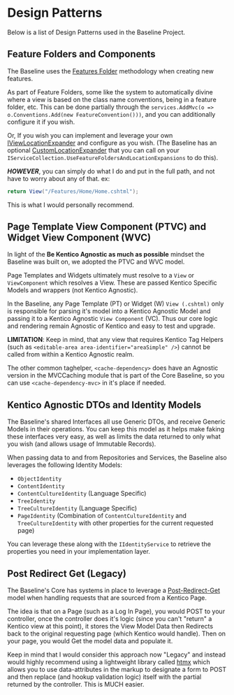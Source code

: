 # Design Patterns

Below is a list of Design Patterns used in the Baseline Project.

## Feature Folders and Components

The Baseline uses the [Features Folder](https://learn.microsoft.com/en-us/archive/msdn-magazine/2016/september/asp-net-core-feature-slices-for-asp-net-core-mvc) methodology when creating new features.  

As part of Feature Folders, some like the system to automatically divine where a view is based on the class name conventions, being in a feature folder, etc.  This can be done partially through the `services.AddMvc(o => o.Conventions.Add(new FeatureConvention()))`, and you can additionally configure it if you wish.

Or, If you wish you can implement and leverage your own [IViewLocationExpander](https://learn.microsoft.com/en-us/dotnet/api/microsoft.aspnetcore.mvc.razor.iviewlocationexpander?view=aspnetcore-8.0) and configure as you wish. (The Baseline has an optional [CustomLocationExpander](../../src/Core/Core.RCL/Middleware/CustomLocationExpander.cs) that you can call on your `IServiceCollection.UseFeatureFoldersAndLocationExpansions` to do this).

***HOWEVER***, you can simply do what I do and put in the full path, and not have to worry about any of that.  ex:

```csharp
return View("/Features/Home/Home.cshtml");
```

This is what I would personally recommend.

## Page Template View Component (PTVC) and Widget View Component (WVC)

In light of the **Be Kentico Agnostic as much as possible** mindset the Baseline was built on, we adopted the PTVC and WVC model.

Page Templates and Widgets ultimately must resolve to a `View` or `ViewComponent` which resolves a View.  These are passed Kentico Specific Models and wrappers (not Kentico Agnostic).

In the Baseline, any Page Template (PT) or Widget (W) `View (.cshtml)` only is responsible for parsing it's model into a Kentico Agnostic Model and passing it to a Kentico Agnostic `View Component` (VC).  Thus our core logic and rendering remain Agnostic of Kentico and easy to test and upgrade.

**LIMITATION**: Keep in mind, that any view that requires Kentico Tag Helpers (such as `<editable-area area-identifier="areaSimple" />`) cannot be called from within a Kentico Agnostic realm.  

The other common taghelper, `<cache-dependency>` does have an Agnostic version in the MVCCaching module that is part of the Core Baseline, so you can use `<cache-dependency-mvc>` in it's place if needed.

## Kentico Agnostic DTOs and Identity Models

The Baseline's shared Interfaces all use Generic DTOs, and receive Generic Models in their operations. You can keep this model as it helps make faking these interfaces very easy, as well as limits the data returned to only what you wish (and allows usage of Immutable Records).

When passing data to and from Repositories and Services, the Baseline also leverages the following Identity Models:

- `ObjectIdentity`
- `ContentIdentity`
- `ContentCultureIdentity` (Language Specific)
- `TreeIdentity`
- `TreeCultureIdentity` (Language Specific)
- `PageIdentity` (Combination of `ContentCultureIdentity` and `TreeCultureIdentity` with other properties for the current requested page)

You can leverage these along with the `IIdentityService` to retrieve the properties you need in your implementation layer.

## Post Redirect Get (Legacy)
The Baseline's Core has systems in place to leverage a [Post-Redirect-Get](https://en.wikipedia.org/wiki/Post/Redirect/Get) model when handling requests that are sourced from a Kentico Page.

The idea is that on a Page (such as a Log In Page), you would POST to your controller, once the controller does it's logic (since you can't "return" a Kentico view at this point), it stores the View Model Data then Redirects back to the original requesting page (which Kentico would handle).  Then on your page, you would Get the model data and populate it.  

Keep in mind that I would consider this approach now "Legacy" and instead would highly recommend using a lightweight library called [htmx](https://htmx.org/) which allows you to use data-attributes in the markup to designate a form to POST and then replace (and hookup validation logic) itself with the partial returned by the controller.  This is MUCH easier.